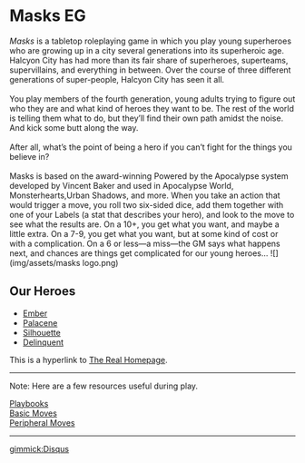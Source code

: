 Masks EG
=======

*Masks* is a tabletop roleplaying game in which you play young superheroes who are growing up in a city several generations into its 
superheroic age. Halcyon City has had more than its fair share of superheroes, superteams, supervillains, and everything in between. 
Over the course of three different generations of super-people, Halcyon City has seen it all. <br><Br>You play members of the fourth 
generation, young adults trying to figure out who they are and what kind of heroes they want to be. The rest of the world is telling them 
what to do, but they’ll find their own path amidst the noise. And kick some butt along the way. <Br><Br>After all, what’s the point of 
being a hero if you can’t fight for the things you believe in?<Br><Br>Masks is based on the award-winning Powered by the Apocalypse system 
developed by Vincent Baker and used in Apocalypse World, Monsterhearts,Urban Shadows, and more. When you take an action that 
would trigger a move, you roll two six-sided dice, add them together with one of your Labels (a stat that describes your hero), and look 
to the move to see what the results are. On a 10+, you get what you want, and maybe a little extra. 
On a 7-9, you get what you want, but at some kind of cost or with a complication. On a 6 or less—a miss—the GM says what happens 
next, and chances are things get complicated for our young heroes...
![](img/assets/masks logo.png)

Our Heroes
----------

  * [Ember](ember.md)
  * [Palacene](palacene.md)
  * [Silhouette](silhouette.md)
  * [Delinquent](subitem2.md)

This is a hyperlink to [The Real Homepage](https://doycet.github.io/index.html#!index.md).

------

Note: Here are a few resources useful during play.

[Playbooks](Masks-Playbooks-no-pix.pdf)  
[Basic Moves](img/basic_moves.png)  
[Peripheral Moves](img/peripheral_moves.png)  

-----

[gimmick:Disqus](doycet)